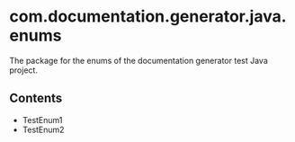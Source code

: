 # com.documentation.generator.java.enums

The package for the enums of the documentation generator test Java
 project.

## Contents

- TestEnum1
- TestEnum2

